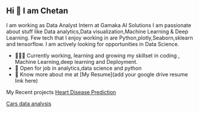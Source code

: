 ## Hi 👋 I am Chetan 
I am working as  Data Analyst Intern at Gamaka AI Solutions
I am passionate about stuff like Data analytics,Data visualization,Machine Learning & Deep Learning. 
Few tech that I enjoy working in are Python,plotly,Seaborn,sklearn and tensorflow. I am actively looking for opportunities in Data Science.

- 👨🏽‍💻 Currently working, learning and growing my skillset in coding , Machine Learning,deep learning and Deployment.
- 🤝 Open for job in  analytics,data science and python
- 👨 Know more about me at [My Resume](add your google drive resume link here) 

My Recent projects 
[Heart Disease Prediction](https://github.com/Chetan265/Projects/commit/9eb1973f8c8e93040cb4c537bea93b0a6627a238)

[Cars data analysis](https://github.com/Chetan265/Projects/commit/73f2a49d0efe67939c40a0f23db65a62ddd34fbb)
